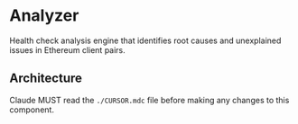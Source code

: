 # Analyzer

Health check analysis engine that identifies root causes and unexplained issues in Ethereum client pairs.

## Architecture  
Claude MUST read the `./CURSOR.mdc` file before making any changes to this component.